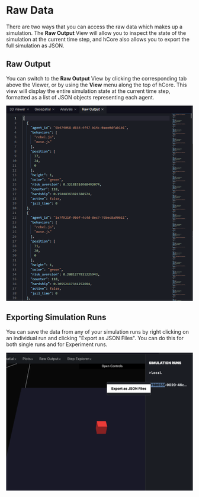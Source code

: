 # Raw Data

There are two ways that you can access the raw data which makes up a simulation. The **Raw Output** View will allow you to inspect the state of the simulation at the current time step, and hCore also allows you to export the full simulation as JSON.

## Raw Output

You can switch to the **Raw Output** View by clicking the corresponding tab above the Viewer, or by using the **View** menu along the top of hCore. This view will display the entire simulation state at the current time step, formatted as a list of JSON objects representing each agent.

![The Raw Output view in hCore](../.gitbook/assets/image%20%2837%29.png)

## Exporting Simulation Runs

You can save the data from any of your simulation runs by right clicking on an individual run and clicking "Export as JSON Files". You can do this for both single runs and for Experiment runs.

![](../.gitbook/assets/screen-shot-2020-06-18-at-7.41.03-pm.png)

